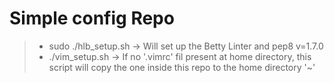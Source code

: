 # Simple config Repo
> - sudo  ./hlb_setup.sh -> Will set up the Betty Linter and pep8 v=1.7.0
> - ./vim_setup.sh       -> If no '.vimrc' fil present at home directory, this 
	script will copy the one inside this repo to the home directory '~'
